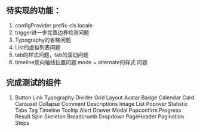 ## 待实现的功能：
1. configProvider prefix-cls locale
2. trigger进一步完善边界检测问题
3. Typography的省略问题
4. List的虚拟列表问题
5. tab的样式问题，tab的滚动问题
6. timeline反向轴线位置问题  mode = alternate的样式 问题
## 完成测试的组件
1. Button Link Typography Divider Grid Layout Avatar Badge Calendar Card Carousel Collapse Comment Descriptions Image List  Popover Statistic Tabs Tag Timeline Tooltip Alert Drawer Modal Popconfirm Progress Result Spin Skeleton Breadcrumb Dropdown PageHeader Pagination Steps